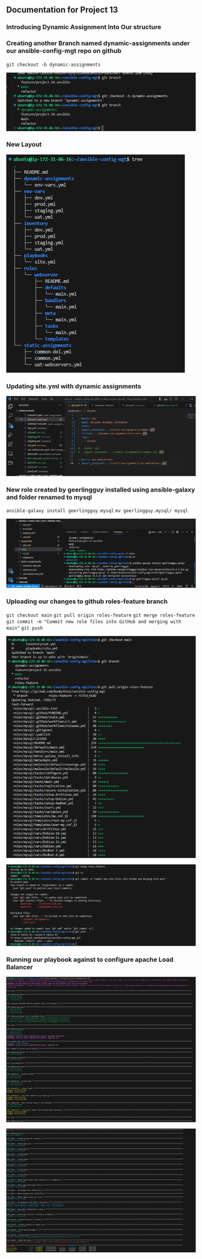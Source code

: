 ## **Documentation for Project 13**

### Introducing Dynamic Assignment Into Our structure

### Creating another Branch named dynamic-assignments under our ansible-config-mgt repo on github

`git checkout -b dynamic-assignments`

![ansible-config-artifacts-directory-created](./Images/dynamic-assignments-branch-created.png)

### New Layout

![new-layout](./Images/new-layout.png)

### Updating site.yml with dynamic assignments

![updating-site-yml-with-dynamic-assignments](./Images/updating-site-yml-with-dynamic-assignments.png)

### New role created by geerlingguy installed using ansible-galaxy and folder renamed to mysql

`ansible-galaxy install geerlingguy.mysql`
`mv geerlingguy.mysql/ mysql`

![new-role-created-using-ansible-galaxy](./Images/new-role-created-by-geerlingguy-installed-using-ansiblegalaxy-and-renamed-to-mysql.png)

### Uploading our changes to github roles-feature branch

`git checkout main`
`git pull origin roles-feature`
`git merge roles-feature`
`git commit -m "Commit new role files into GitHub and merging with main"`
`git push`

![uploading-changes-to-git](./Images/uploading-changes-to-git.png)

![uploading-changes-to-git](./Images/uploading-changes-to-git-2.png)

### Running our playbook against to configure apache Load Balancer

![Running-our-playbook-and-setting-apacheLB-to-true](./Images/Running-our-playbook-and-setting-apacheLB-to-true.png)

![Running-our-playbook-and-setting-apacheLB-to-true](./Images/Running-our-playbook-and-setting-apacheLB-to%20true-pt2.png)